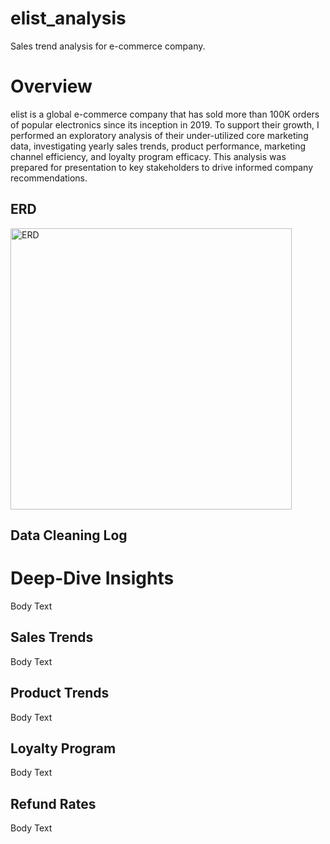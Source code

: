 # elist_analysis
Sales trend analysis for e-commerce company.

# Overview
elist is a global e-commerce company that has sold more than 100K orders of popular electronics since its inception in 2019. To support their growth, I performed an exploratory analysis of their under-utilized core marketing data, investigating yearly sales trends, product performance, marketing channel efficiency, and loyalty program efficacy. This analysis was prepared for presentation to key stakeholders to drive informed company recommendations.

## ERD
<img width="450" alt="ERD" src="https://github.com/user-attachments/assets/5add595f-9347-4568-9dd6-7f7e6e8297c3">


## Data Cleaning Log

# Deep-Dive Insights
Body Text 

## Sales Trends 
Body Text 

## Product Trends
Body Text 

## Loyalty Program
Body Text 

## Refund Rates
Body Text 
